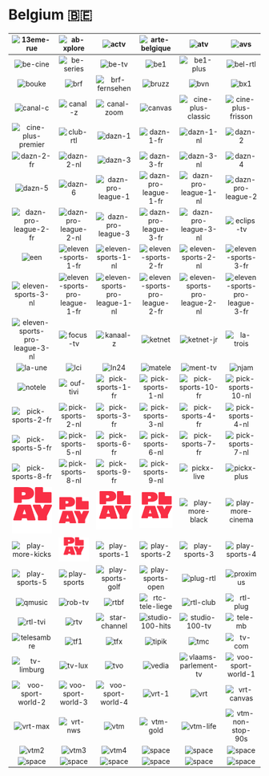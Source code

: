 # Belgium 🇧🇪

| ![13eme-rue] | ![ab-xplore] | ![actv] | ![arte-belgique] | ![atv] | ![avs] |
|:---:|:---:|:---:|:---:|:---:|:---:|
| ![be-cine] | ![be-series] | ![be-tv] | ![be1] | ![be1-plus] | ![bel-rtl] |
| ![bouke] | ![brf] | ![brf-fernsehen] | ![bruzz] | ![bvn] | ![bx1] |
| ![canal-c] | ![canal-z] | ![canal-zoom] | ![canvas] | ![cine-plus-classic] | ![cine-plus-frisson] |
| ![cine-plus-premier] | ![club-rtl] | ![dazn-1] | ![dazn-1-fr] | ![dazn-1-nl] | ![dazn-2] |
| ![dazn-2-fr] | ![dazn-2-nl] | ![dazn-3] | ![dazn-3-fr] | ![dazn-3-nl] | ![dazn-4] |
| ![dazn-5] | ![dazn-6] | ![dazn-pro-league-1] | ![dazn-pro-league-1-fr] | ![dazn-pro-league-1-nl] | ![dazn-pro-league-2] |
| ![dazn-pro-league-2-fr] | ![dazn-pro-league-2-nl] | ![dazn-pro-league-3] | ![dazn-pro-league-3-fr] | ![dazn-pro-league-3-nl] | ![eclips-tv] |
| ![een] | ![eleven-sports-1-fr] | ![eleven-sports-1-nl] | ![eleven-sports-2-fr] | ![eleven-sports-2-nl] | ![eleven-sports-3-fr] |
| ![eleven-sports-3-nl] | ![eleven-sports-pro-league-1-fr] | ![eleven-sports-pro-league-1-nl] | ![eleven-sports-pro-league-2-fr] | ![eleven-sports-pro-league-2-nl] | ![eleven-sports-pro-league-3-fr] |
| ![eleven-sports-pro-league-3-nl] | ![focus-tv] | ![kanaal-z] | ![ketnet] | ![ketnet-jr] | ![la-trois] |
| ![la-une] | ![lci] | ![ln24] | ![matele] | ![ment-tv] | ![njam] |
| ![notele] | ![ouf-tivi] | ![pick-sports-1-fr] | ![pick-sports-1-nl] | ![pick-sports-10-fr] | ![pick-sports-10-nl] |
| ![pick-sports-2-fr] | ![pick-sports-2-nl] | ![pick-sports-3-fr] | ![pick-sports-3-nl] | ![pick-sports-4-fr] | ![pick-sports-4-nl] |
| ![pick-sports-5-fr] | ![pick-sports-5-nl] | ![pick-sports-6-fr] | ![pick-sports-6-nl] | ![pick-sports-7-fr] | ![pick-sports-7-nl] |
| ![pick-sports-8-fr] | ![pick-sports-8-nl] | ![pick-sports-9-fr] | ![pick-sports-9-nl] | ![pickx-live] | ![pickx-plus] |
| ![play-actie] | ![play] | ![play-crime] | ![play-fictie] | ![play-more-black] | ![play-more-cinema] |
| ![play-more-kicks] | ![play-reality] | ![play-sports-1] | ![play-sports-2] | ![play-sports-3] | ![play-sports-4] |
| ![play-sports-5] | ![play-sports] | ![play-sports-golf] | ![play-sports-open] | ![plug-rtl] | ![proximus] |
| ![qmusic] | ![rob-tv] | ![rtbf] | ![rtc-tele-liege] | ![rtl-club] | ![rtl-plug] |
| ![rtl-tvi] | ![rtv] | ![star-channel] | ![studio-100-hits] | ![studio-100-tv] | ![tele-mb] |
| ![telesambre] | ![tf1] | ![tfx] | ![tipik] | ![tmc] | ![tv-com] |
| ![tv-limburg] | ![tv-lux] | ![tvo] | ![vedia] | ![vlaams-parlement-tv] | ![voo-sport-world-1] |
| ![voo-sport-world-2] | ![voo-sport-world-3] | ![voo-sport-world-4] | ![vrt-1] | ![vrt] | ![vrt-canvas] |
| ![vrt-max] | ![vrt-nws] | ![vtm] | ![vtm-gold] | ![vtm-life] | ![vtm-non-stop-90s] |
| ![vtm2] | ![vtm3] | ![vtm4] | ![space] | ![space] | ![space] |
| ![space] | ![space] | ![space] | ![space] | ![space] | ![space] |


[13eme-rue]:13eme-rue-be.png
[ab-xplore]:ab-xplore-be.png
[actv]:actv-be.png
[arte-belgique]:arte-belgique-be.png
[atv]:atv-be.png
[avs]:avs-be.png
[be-cine]:be-cine-be.png
[be-series]:be-series-be.png
[be-tv]:be-tv-be.png
[be1]:be1-be.png
[be1-plus]:be1-plus-be.png
[bel-rtl]:bel-rtl-be.png
[bouke]:bouke-be.png
[brf]:brf-be.png
[brf-fernsehen]:brf-fernsehen-be.png
[bruzz]:bruzz-be.png
[bvn]:bvn-be.png
[bx1]:bx1-be.png
[canal-c]:canal-c-be.png
[canal-z]:canal-z-be.png
[canal-zoom]:canal-zoom-be.png
[canvas]:canvas-be.png
[cine-plus-classic]:cine-plus-classic-be.png
[cine-plus-frisson]:cine-plus-frisson-be.png
[cine-plus-premier]:cine-plus-premier-be.png
[club-rtl]:club-rtl-be.png
[dazn-1]:dazn-1-be.png
[dazn-1-fr]:dazn-1-fr-be.png
[dazn-1-nl]:dazn-1-nl-be.png
[dazn-2]:dazn-2-be.png
[dazn-2-fr]:dazn-2-fr-be.png
[dazn-2-nl]:dazn-2-nl-be.png
[dazn-3]:dazn-3-be.png
[dazn-3-fr]:dazn-3-fr-be.png
[dazn-3-nl]:dazn-3-nl-be.png
[dazn-4]:dazn-4-be.png
[dazn-5]:dazn-5-be.png
[dazn-6]:dazn-6-be.png
[dazn-pro-league-1]:dazn-pro-league-1-be.png
[dazn-pro-league-1-fr]:dazn-pro-league-1-fr-be.png
[dazn-pro-league-1-nl]:dazn-pro-league-1-nl-be.png
[dazn-pro-league-2]:dazn-pro-league-2-be.png
[dazn-pro-league-2-fr]:dazn-pro-league-2-fr-be.png
[dazn-pro-league-2-nl]:dazn-pro-league-2-nl-be.png
[dazn-pro-league-3]:dazn-pro-league-3-be.png
[dazn-pro-league-3-fr]:dazn-pro-league-3-fr-be.png
[dazn-pro-league-3-nl]:dazn-pro-league-3-nl-be.png
[eclips-tv]:eclips-tv-be.png
[een]:een-be.png
[eleven-sports-1-fr]:eleven-sports-1-fr-be.png
[eleven-sports-1-nl]:eleven-sports-1-nl-be.png
[eleven-sports-2-fr]:eleven-sports-2-fr-be.png
[eleven-sports-2-nl]:eleven-sports-2-nl-be.png
[eleven-sports-3-fr]:eleven-sports-3-fr-be.png
[eleven-sports-3-nl]:eleven-sports-3-nl-be.png
[eleven-sports-pro-league-1-fr]:eleven-sports-pro-league-1-fr-be.png
[eleven-sports-pro-league-1-nl]:eleven-sports-pro-league-1-nl-be.png
[eleven-sports-pro-league-2-fr]:eleven-sports-pro-league-2-fr-be.png
[eleven-sports-pro-league-2-nl]:eleven-sports-pro-league-2-nl-be.png
[eleven-sports-pro-league-3-fr]:eleven-sports-pro-league-3-fr-be.png
[eleven-sports-pro-league-3-nl]:eleven-sports-pro-league-3-nl-be.png
[focus-tv]:focus-tv-be.png
[kanaal-z]:kanaal-z-be.png
[ketnet]:ketnet-be.png
[ketnet-jr]:ketnet-jr-be.png
[la-trois]:la-trois-be.png
[la-une]:la-une-be.png
[lci]:lci-be.png
[ln24]:ln24-be.png
[matele]:matele-be.png
[ment-tv]:ment-tv-be.png
[njam]:njam-be.png
[notele]:notele-be.png
[ouf-tivi]:ouf-tivi-be.png
[pick-sports-1-fr]:pick-sports-1-fr-be.png
[pick-sports-1-nl]:pick-sports-1-nl-be.png
[pick-sports-10-fr]:pick-sports-10-fr-be.png
[pick-sports-10-nl]:pick-sports-10-nl-be.png
[pick-sports-2-fr]:pick-sports-2-fr-be.png
[pick-sports-2-nl]:pick-sports-2-nl-be.png
[pick-sports-3-fr]:pick-sports-3-fr-be.png
[pick-sports-3-nl]:pick-sports-3-nl-be.png
[pick-sports-4-fr]:pick-sports-4-fr-be.png
[pick-sports-4-nl]:pick-sports-4-nl-be.png
[pick-sports-5-fr]:pick-sports-5-fr-be.png
[pick-sports-5-nl]:pick-sports-5-nl-be.png
[pick-sports-6-fr]:pick-sports-6-fr-be.png
[pick-sports-6-nl]:pick-sports-6-nl-be.png
[pick-sports-7-fr]:pick-sports-7-fr-be.png
[pick-sports-7-nl]:pick-sports-7-nl-be.png
[pick-sports-8-fr]:pick-sports-8-fr-be.png
[pick-sports-8-nl]:pick-sports-8-nl-be.png
[pick-sports-9-fr]:pick-sports-9-fr-be.png
[pick-sports-9-nl]:pick-sports-9-nl-be.png
[pickx-live]:pickx-live-be.png
[pickx-plus]:pickx-plus-be.png
[play-actie]:play-actie-be.png
[play]:play-be.png
[play-crime]:play-crime-be.png
[play-fictie]:play-fictie-be.png
[play-more-black]:play-more-black-be.png
[play-more-cinema]:play-more-cinema-be.png
[play-more-kicks]:play-more-kicks-be.png
[play-reality]:play-reality-be.png
[play-sports-1]:play-sports-1-be.png
[play-sports-2]:play-sports-2-be.png
[play-sports-3]:play-sports-3-be.png
[play-sports-4]:play-sports-4-be.png
[play-sports-5]:play-sports-5-be.png
[play-sports]:play-sports-be.png
[play-sports-golf]:play-sports-golf-be.png
[play-sports-open]:play-sports-open-be.png
[plug-rtl]:plug-rtl-be.png
[proximus]:proximus-be.png
[qmusic]:qmusic-be.png
[rob-tv]:rob-tv-be.png
[rtbf]:rtbf-be.png
[rtc-tele-liege]:rtc-tele-liege-be.png
[rtl-club]:rtl-club-be.png
[rtl-plug]:rtl-plug-be.png
[rtl-tvi]:rtl-tvi-be.png
[rtv]:rtv-be.png
[star-channel]:star-channel-be.png
[studio-100-hits]:studio-100-hits-be.png
[studio-100-tv]:studio-100-tv-be.png
[tele-mb]:tele-mb-be.png
[telesambre]:telesambre-be.png
[tf1]:tf1-be.png
[tfx]:tfx-be.png
[tipik]:tipik-be.png
[tmc]:tmc-be.png
[tv-com]:tv-com-be.png
[tv-limburg]:tv-limburg-be.png
[tv-lux]:tv-lux-be.png
[tvo]:tvo-be.png
[vedia]:vedia-be.png
[vlaams-parlement-tv]:vlaams-parlement-tv-be.png
[voo-sport-world-1]:voo-sport-world-1-be.png
[voo-sport-world-2]:voo-sport-world-2-be.png
[voo-sport-world-3]:voo-sport-world-3-be.png
[voo-sport-world-4]:voo-sport-world-4-be.png
[vrt-1]:vrt-1-be.png
[vrt]:vrt-be.png
[vrt-canvas]:vrt-canvas-be.png
[vrt-max]:vrt-max-be.png
[vrt-nws]:vrt-nws-be.png
[vtm]:vtm-be.png
[vtm-gold]:vtm-gold-be.png
[vtm-life]:vtm-life-be.png
[vtm-non-stop-90s]:vtm-non-stop-90s-be.png
[vtm2]:vtm2-be.png
[vtm3]:vtm3-be.png
[vtm4]:vtm4-be.png

[space]:../../misc/space-1500.png "Space"

